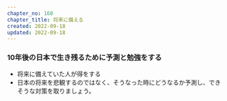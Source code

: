 ```yaml
---
chapter_no: 160
chapter_title: 将来に備える
created: 2022-09-18
updated: 2022-09-18
---
```

### 10年後の日本で生き残るために予測と勉強をする
- 将来に備えていた人が得をする
- 日本の将来を悲観するのではなく、そうなった時にどうなるか予測し、できそうな対策を取りましょう。
